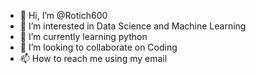 - 👋 Hi, I’m @Rotich600
- 👀 I’m interested in Data Science and Machine Learning 
- 🌱 I’m currently learning python
- 💞️ I’m looking to collaborate on Coding
- 📫 How to reach me using my email

<!---
Rotich600/Rotich600 is a ✨ special ✨ repository because its `README.md` (this file) appears on your GitHub profile.
You can click the Preview link to take a look at your changes.
--->
